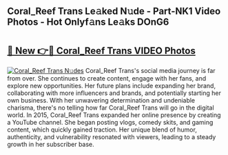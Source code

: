 ## Coral_Reef Trans Le𝚊ked N𝚞de - Part-NK1 Video Photos - Hot Onlyf𝚊ns Le𝚊ks DOnG6

# <h2><a href="http://ab14376.deff.icu/?id=Coral_Reef+Trans">🔗 New 👉🔴 Coral_Reef Trans VIDEO Photos</a></h2>

[![Coral_Reef Trans N𝚞des](https://i.imgur.com/rIISA9y.gif)](http://ab14376.deff.icu/?id=Coral_Reef+Trans)
Coral_Reef Trans's social media journey is far from over. She continues to create content, engage with her fans, and explore new opportunities. Her future plans include expanding her brand, collaborating with more influencers and brands, and potentially starting her own business. With her unwavering determination and undeniable charisma, there's no telling how far Coral_Reef Trans will go in the digital world. In 2015, Coral_Reef Trans expanded her online presence by creating a YouTube channel. She began posting vlogs, comedy skits, and gaming content, which quickly gained traction. Her unique blend of humor, authenticity, and vulnerability resonated with viewers, leading to a steady growth in her subscriber base.
